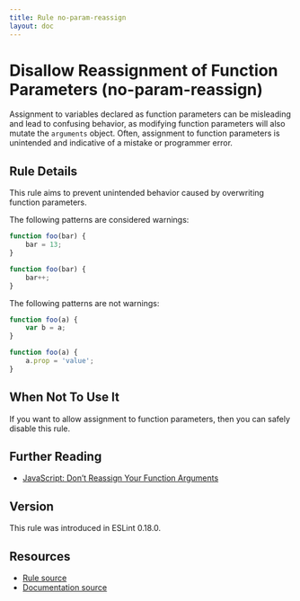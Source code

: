 ```yaml
---
title: Rule no-param-reassign
layout: doc
---
```

<!-- Note: No pull requests accepted for this file. See README.md in the root directory for details. -->
# Disallow Reassignment of Function Parameters (no-param-reassign)

Assignment to variables declared as function parameters can be misleading and lead to confusing behavior, as modifying function parameters will also mutate the `arguments` object. Often, assignment to function parameters is unintended and indicative of a mistake or programmer error.

## Rule Details

This rule aims to prevent unintended behavior caused by overwriting function parameters.

The following patterns are considered warnings:

```js
function foo(bar) {
    bar = 13;
}
```

```js
function foo(bar) {
    bar++;
}
```

The following patterns are not warnings:

```js
function foo(a) {
    var b = a;
}
```

```js
function foo(a) {
    a.prop = 'value';
}
```

## When Not To Use It

If you want to allow assignment to function parameters, then you can safely disable this rule.

## Further Reading

* [JavaScript: Don’t Reassign Your Function Arguments](http://spin.atomicobject.com/2011/04/10/javascript-don-t-reassign-your-function-arguments/)
## Version

This rule was introduced in ESLint 0.18.0.

## Resources

* [Rule source](https://github.com/eslint/eslint/tree/master/lib/rules/no-param-reassign.js)
* [Documentation source](https://github.com/eslint/eslint/tree/master/docs/rules/no-param-reassign.md)
